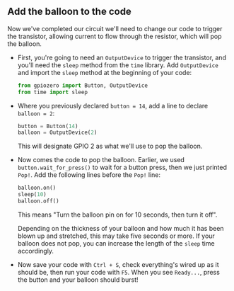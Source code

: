 ## Add the balloon to the code

Now we've completed our circuit we'll need to change our code to trigger the transistor, allowing current to flow through the resistor, which will pop the balloon.

- First, you're going to need an `OutputDevice` to trigger the transistor, and you'll need the `sleep` method from the `time` library.  Add `OutputDevice` and import the `sleep` method at the beginning of your code:

    ```python
	from gpiozero import Button, OutputDevice
	from time import sleep
	```

- Where you previously declared `button = 14`, add a line to declare `balloon = 2`:

    ```python
    button = Button(14)
    balloon = OutputDevice(2)
    ```

   This will designate GPIO 2 as what we'll use to pop the balloon.

- Now comes the code to pop the balloon. Earlier, we used `button.wait_for_press()` to wait for a button press, then we just printed `Pop!`. Add the following lines before the `Pop!` line:

    ```python
    balloon.on()
    sleep(10)
    balloon.off()
    ```

    This means "Turn the balloon pin on for 10 seconds, then turn it off".
    
    Depending on the thickness of your balloon and how much it has been blown up and stretched, this may take five seconds or more. If your balloon does not pop, you can increase the length of the `sleep` time accordingly.

- Now save your code with `Ctrl + S`, check everything's wired up as it should be, then run your code with `F5`. When you see `Ready...`, press the button and your balloon should burst!

